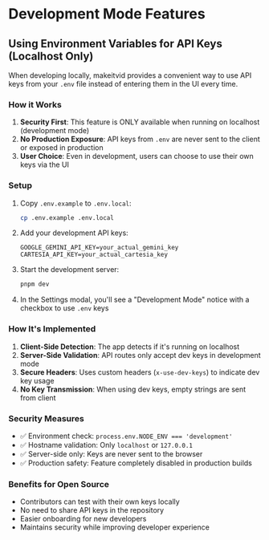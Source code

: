 # Development Mode Features

## Using Environment Variables for API Keys (Localhost Only)

When developing locally, makeitvid provides a convenient way to use API keys from your `.env` file instead of entering them in the UI every time.

### How it Works

1. **Security First**: This feature is ONLY available when running on localhost (development mode)
2. **No Production Exposure**: API keys from `.env` are never sent to the client or exposed in production
3. **User Choice**: Even in development, users can choose to use their own keys via the UI

### Setup

1. Copy `.env.example` to `.env.local`:
   ```bash
   cp .env.example .env.local
   ```

2. Add your development API keys:
   ```env
   GOOGLE_GEMINI_API_KEY=your_actual_gemini_key
   CARTESIA_API_KEY=your_actual_cartesia_key
   ```

3. Start the development server:
   ```bash
   pnpm dev
   ```

4. In the Settings modal, you'll see a "Development Mode" notice with a checkbox to use `.env` keys

### How It's Implemented

1. **Client-Side Detection**: The app detects if it's running on localhost
2. **Server-Side Validation**: API routes only accept dev keys in development mode
3. **Secure Headers**: Uses custom headers (`x-use-dev-keys`) to indicate dev key usage
4. **No Key Transmission**: When using dev keys, empty strings are sent from client

### Security Measures

- ✅ Environment check: `process.env.NODE_ENV === 'development'`
- ✅ Hostname validation: Only `localhost` or `127.0.0.1`
- ✅ Server-side only: Keys are never sent to the browser
- ✅ Production safety: Feature completely disabled in production builds

### Benefits for Open Source

- Contributors can test with their own keys locally
- No need to share API keys in the repository
- Easier onboarding for new developers
- Maintains security while improving developer experience
